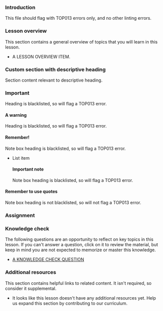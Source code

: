 ### Introduction

This file should flag with TOP013 errors only, and no other linting errors.

### Lesson overview

This section contains a general overview of topics that you will learn in this lesson.

- A LESSON OVERVIEW ITEM.

### Custom section with descriptive heading

Section content relevant to descriptive heading.

### Important

Heading is blacklisted, so will flag a TOP013 error.

#### A warning

Heading is blacklisted, so will flag a TOP013 error.

<div class="lesson-note" markdown="1">

#### Remember!

Note box heading is blacklisted, so will flag a TOP013 error.

</div>

- List item

  <div class="lesson-note" markdown="1">

  #### Important note

  Note box heading is blacklisted, so will flag a TOP013 error.

  </div>

<div class="lesson-note" markdown="1">

#### Remember to use quotes

Note box heading is not blacklisted, so will not flag a TOP013 error.

</div>

### Assignment

<div class="lesson-content__panel" markdown="1">

</div>

### Knowledge check

The following questions are an opportunity to reflect on key topics in this lesson. If you can't answer a question, click on it to review the material, but keep in mind you are not expected to memorize or master this knowledge.

- [A KNOWLEDGE CHECK QUESTION](A-KNOWLEDGE-CHECK-URL)

### Additional resources

This section contains helpful links to related content. It isn't required, so consider it supplemental.

- It looks like this lesson doesn't have any additional resources yet. Help us expand this section by contributing to our curriculum.
